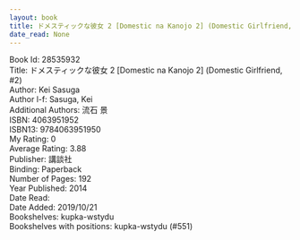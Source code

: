 ```yaml
---
layout: book
title: ドメスティックな彼女 2 [Domestic na Kanojo 2] (Domestic Girlfriend,  no. 2)
date_read: None
---
```


Book Id: 28535932<br />
Title: ドメスティックな彼女 2 [Domestic na Kanojo 2] (Domestic Girlfriend, #2)<br />
Author: Kei Sasuga<br />
Author l-f: Sasuga, Kei<br />
Additional Authors: 流石 景<br />
ISBN: 4063951952<br />
ISBN13: 9784063951950<br />
My Rating: 0<br />
Average Rating: 3.88<br />
Publisher: 講談社<br />
Binding: Paperback<br />
Number of Pages: 192<br />
Year Published: 2014<br />
Date Read: <br />
Date Added: 2019/10/21<br />
Bookshelves: kupka-wstydu<br />
Bookshelves with positions: kupka-wstydu (#551)<br />

